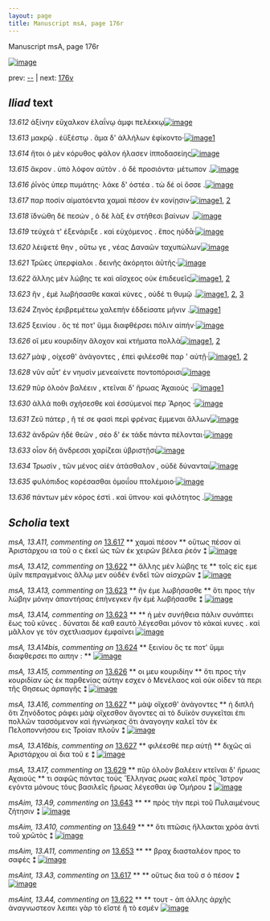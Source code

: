 ```yaml
---
layout: page
title: Manuscript msA, page 176r
---
```


Manuscript msA, page 176r

[![image](http://www.homermultitext.org/iipsrv?OBJ=IIP,1.0&FIF=/project/homer/pyramidal/deepzoom/hmt/vaimg/2017a/VA176RN_0347.tif&WID=100&CVT=JPEG)](http://www.homermultitext.org/ict2/?urn=urn:cite2:hmt:vaimg.2017a:VA176RN_0347)

prev:  [--](../--) | next:  [176v](../176v)

## *Iliad* text

*13.612* <a id="13.612"/> ἀξίνην εὔχαλκον ἐλαΐνῳ ἀμφι πελέκκῳ[![image](http://www.homermultitext.org/iipsrv?OBJ=IIP,1.0&FIF=/project/homer/pyramidal/deepzoom/hmt/vaimg/2017a/VA176RN_0347.tif&RGN=0.192,0.2171,0.377,0.0278&WID=1000&CVT=JPEG)](http://www.homermultitext.org/ict2/?urn=urn:cite2:hmt:vaimg.2017a:VA176RN_0347@0.192,0.2171,0.377,0.0278)

*13.613* <a id="13.613"/> μακρῷ . ἐϋξέστῳ . ἅμα δ' ἀλλήλων ἐφίκοντο·[![image](http://www.homermultitext.org/iipsrv?OBJ=IIP,1.0&FIF=/project/homer/pyramidal/deepzoom/hmt/vaimg/2017a/VA176RN_0347.tif&RGN=0.191,0.2404,0.377,0.021&WID=1000&CVT=JPEG)](http://www.homermultitext.org/ict2/?urn=urn:cite2:hmt:vaimg.2017a:VA176RN_0347@0.191,0.2404,0.377,0.021)[1](#msAim_13.A6)

*13.614* <a id="13.614"/> ἤτοι ὀ μὲν κόρυθος φάλον ήλασεν ἱπποδασείης[![image](http://www.homermultitext.org/iipsrv?OBJ=IIP,1.0&FIF=/project/homer/pyramidal/deepzoom/hmt/vaimg/2017a/VA176RN_0347.tif&RGN=0.191,0.2562,0.382,0.0255&WID=1000&CVT=JPEG)](http://www.homermultitext.org/ict2/?urn=urn:cite2:hmt:vaimg.2017a:VA176RN_0347@0.191,0.2562,0.382,0.0255)

*13.615* <a id="13.615"/> ἄκρον . ὑπὸ λόφον αὐτὸν . ὀ δὲ προσιόντα· μέτωπον .[![image](http://www.homermultitext.org/iipsrv?OBJ=IIP,1.0&FIF=/project/homer/pyramidal/deepzoom/hmt/vaimg/2017a/VA176RN_0347.tif&RGN=0.19,0.2772,0.398,0.024&WID=1000&CVT=JPEG)](http://www.homermultitext.org/ict2/?urn=urn:cite2:hmt:vaimg.2017a:VA176RN_0347@0.19,0.2772,0.398,0.024)

*13.616* <a id="13.616"/> ῥῑνὸς ὑπερ πυμάτης· λάκε δ' ὀστέα . τὼ δέ οἱ ὄσσε .[![image](http://www.homermultitext.org/iipsrv?OBJ=IIP,1.0&FIF=/project/homer/pyramidal/deepzoom/hmt/vaimg/2017a/VA176RN_0347.tif&RGN=0.19,0.2975,0.404,0.024&WID=1000&CVT=JPEG)](http://www.homermultitext.org/ict2/?urn=urn:cite2:hmt:vaimg.2017a:VA176RN_0347@0.19,0.2975,0.404,0.024)

*13.617* <a id="13.617"/> παρ ποσὶν αἱματόεντα χαμαὶ πέσον ἐν κονίῃσιν·[![image](http://www.homermultitext.org/iipsrv?OBJ=IIP,1.0&FIF=/project/homer/pyramidal/deepzoom/hmt/vaimg/2017a/VA176RN_0347.tif&RGN=0.188,0.3186,0.41,0.021&WID=1000&CVT=JPEG)](http://www.homermultitext.org/ict2/?urn=urn:cite2:hmt:vaimg.2017a:VA176RN_0347@0.188,0.3186,0.41,0.021)[1](#msAint_13.A3), [2](#msA_13.A11)

*13.618* <a id="13.618"/> ϊδνώθη δὲ πεσών , ὁ δὲ λὰξ ἐν στήθεσι βαίνων .[![image](http://www.homermultitext.org/iipsrv?OBJ=IIP,1.0&FIF=/project/homer/pyramidal/deepzoom/hmt/vaimg/2017a/VA176RN_0347.tif&RGN=0.185,0.3358,0.41,0.0233&WID=1000&CVT=JPEG)](http://www.homermultitext.org/ict2/?urn=urn:cite2:hmt:vaimg.2017a:VA176RN_0347@0.185,0.3358,0.41,0.0233)

*13.619* <a id="13.619"/> τεύχεά τ' ἐξενάριξε . καὶ εὐχόμενος . ἔπος ηύδᾱ·[![image](http://www.homermultitext.org/iipsrv?OBJ=IIP,1.0&FIF=/project/homer/pyramidal/deepzoom/hmt/vaimg/2017a/VA176RN_0347.tif&RGN=0.185,0.3546,0.43,0.0255&WID=1000&CVT=JPEG)](http://www.homermultitext.org/ict2/?urn=urn:cite2:hmt:vaimg.2017a:VA176RN_0347@0.185,0.3546,0.43,0.0255)

*13.620* <a id="13.620"/> λέιψετέ θην , οὕτω γε , νέας Δαναῶν ταχυπώλων[![image](http://www.homermultitext.org/iipsrv?OBJ=IIP,1.0&FIF=/project/homer/pyramidal/deepzoom/hmt/vaimg/2017a/VA176RN_0347.tif&RGN=0.18,0.3727,0.422,0.0263&WID=1000&CVT=JPEG)](http://www.homermultitext.org/ict2/?urn=urn:cite2:hmt:vaimg.2017a:VA176RN_0347@0.18,0.3727,0.422,0.0263)

*13.621* <a id="13.621"/> Τρῶες ὑπερφίαλοι . δεινῆς ἀκόρητοι ἀῡτῆς·[![image](http://www.homermultitext.org/iipsrv?OBJ=IIP,1.0&FIF=/project/homer/pyramidal/deepzoom/hmt/vaimg/2017a/VA176RN_0347.tif&RGN=0.183,0.3944,0.389,0.0203&WID=1000&CVT=JPEG)](http://www.homermultitext.org/ict2/?urn=urn:cite2:hmt:vaimg.2017a:VA176RN_0347@0.183,0.3944,0.389,0.0203)

*13.622* <a id="13.622"/> ἄλλης μὲν λώβης τε καὶ αἴσχεος οὐκ ἐπιδευεῖς[![image](http://www.homermultitext.org/iipsrv?OBJ=IIP,1.0&FIF=/project/homer/pyramidal/deepzoom/hmt/vaimg/2017a/VA176RN_0347.tif&RGN=0.183,0.4095,0.401,0.0218&WID=1000&CVT=JPEG)](http://www.homermultitext.org/ict2/?urn=urn:cite2:hmt:vaimg.2017a:VA176RN_0347@0.183,0.4095,0.401,0.0218)[1](#msA_13.A12), [2](#msAint_13.A4)

*13.623* <a id="13.623"/> ἣν , ἐμὲ λωβήσασθε κακαὶ κύνες , οὐδέ τι θυμῷ .[![image](http://www.homermultitext.org/iipsrv?OBJ=IIP,1.0&FIF=/project/homer/pyramidal/deepzoom/hmt/vaimg/2017a/VA176RN_0347.tif&RGN=0.184,0.429,0.393,0.0218&WID=1000&CVT=JPEG)](http://www.homermultitext.org/ict2/?urn=urn:cite2:hmt:vaimg.2017a:VA176RN_0347@0.184,0.429,0.393,0.0218)[1](#msA_13.A14), [2](#msA_13.A13), [3](#msAim_13.A7)

*13.624* <a id="13.624"/> Ζηνὸς ἐριβρεμέτεω χαλεπὴν ἐδδείσατε μῆνιν .[![image](http://www.homermultitext.org/iipsrv?OBJ=IIP,1.0&FIF=/project/homer/pyramidal/deepzoom/hmt/vaimg/2017a/VA176RN_0347.tif&RGN=0.184,0.4485,0.42,0.0218&WID=1000&CVT=JPEG)](http://www.homermultitext.org/ict2/?urn=urn:cite2:hmt:vaimg.2017a:VA176RN_0347@0.184,0.4485,0.42,0.0218)[1](#msA_13.A14bis)

*13.625* <a id="13.625"/> ξεινίου . ὅς τέ ποτ' ὔμμι διαφθέρσει πόλιν αἰπήν·[![image](http://www.homermultitext.org/iipsrv?OBJ=IIP,1.0&FIF=/project/homer/pyramidal/deepzoom/hmt/vaimg/2017a/VA176RN_0347.tif&RGN=0.179,0.4688,0.42,0.0218&WID=1000&CVT=JPEG)](http://www.homermultitext.org/ict2/?urn=urn:cite2:hmt:vaimg.2017a:VA176RN_0347@0.179,0.4688,0.42,0.0218)

*13.626* <a id="13.626"/> οἵ μευ κουριδίην ἄλοχον καὶ κτήματα πολλὰ[![image](http://www.homermultitext.org/iipsrv?OBJ=IIP,1.0&FIF=/project/homer/pyramidal/deepzoom/hmt/vaimg/2017a/VA176RN_0347.tif&RGN=0.181,0.4846,0.384,0.0218&WID=1000&CVT=JPEG)](http://www.homermultitext.org/ict2/?urn=urn:cite2:hmt:vaimg.2017a:VA176RN_0347@0.181,0.4846,0.384,0.0218)[1](#msA_13.A15), [2](#msAim_13.A8)

*13.627* <a id="13.627"/> μὰψ , οίχεσθ' ἀνάγοντες , ἐπεὶ φιλέεσθέ παρ ' αὐτῇ·[![image](http://www.homermultitext.org/iipsrv?OBJ=IIP,1.0&FIF=/project/homer/pyramidal/deepzoom/hmt/vaimg/2017a/VA176RN_0347.tif&RGN=0.182,0.5034,0.405,0.0218&WID=1000&CVT=JPEG)](http://www.homermultitext.org/ict2/?urn=urn:cite2:hmt:vaimg.2017a:VA176RN_0347@0.182,0.5034,0.405,0.0218)[1](#msA_13.A16), [2](#msA_13.A16bis)

*13.628* <a id="13.628"/> νῦν αὖτ' ἐν νηυσὶν μενεαίνετε ποντοπόροισι[![image](http://www.homermultitext.org/iipsrv?OBJ=IIP,1.0&FIF=/project/homer/pyramidal/deepzoom/hmt/vaimg/2017a/VA176RN_0347.tif&RGN=0.179,0.5207,0.384,0.0233&WID=1000&CVT=JPEG)](http://www.homermultitext.org/ict2/?urn=urn:cite2:hmt:vaimg.2017a:VA176RN_0347@0.179,0.5207,0.384,0.0233)

*13.629* <a id="13.629"/> πῦρ ὀλοὸν βαλέειν , κτεῖναι δ' ἥρωας Ἀχαιούς ·[![image](http://www.homermultitext.org/iipsrv?OBJ=IIP,1.0&FIF=/project/homer/pyramidal/deepzoom/hmt/vaimg/2017a/VA176RN_0347.tif&RGN=0.178,0.5402,0.408,0.0263&WID=1000&CVT=JPEG)](http://www.homermultitext.org/ict2/?urn=urn:cite2:hmt:vaimg.2017a:VA176RN_0347@0.178,0.5402,0.408,0.0263)[1](#msA_13.A17)

*13.630* <a id="13.630"/> ἀλλά ποθι σχήσεσθε καὶ ἐσσύμενοί περ Ἄρηος ·[![image](http://www.homermultitext.org/iipsrv?OBJ=IIP,1.0&FIF=/project/homer/pyramidal/deepzoom/hmt/vaimg/2017a/VA176RN_0347.tif&RGN=0.182,0.5597,0.393,0.024&WID=1000&CVT=JPEG)](http://www.homermultitext.org/ict2/?urn=urn:cite2:hmt:vaimg.2017a:VA176RN_0347@0.182,0.5597,0.393,0.024)

*13.631* <a id="13.631"/> Ζεῦ πάτερ , ῆ τέ σε φασὶ περὶ φρένας ἔμμεναι ἄλλων[![image](http://www.homermultitext.org/iipsrv?OBJ=IIP,1.0&FIF=/project/homer/pyramidal/deepzoom/hmt/vaimg/2017a/VA176RN_0347.tif&RGN=0.176,0.5793,0.421,0.0263&WID=1000&CVT=JPEG)](http://www.homermultitext.org/ict2/?urn=urn:cite2:hmt:vaimg.2017a:VA176RN_0347@0.176,0.5793,0.421,0.0263)

*13.632* <a id="13.632"/> ἀνδρῶν ἠδὲ θεῶν , σέο δ' ἐκ τάδε πάντα πέλονται·[![image](http://www.homermultitext.org/iipsrv?OBJ=IIP,1.0&FIF=/project/homer/pyramidal/deepzoom/hmt/vaimg/2017a/VA176RN_0347.tif&RGN=0.179,0.6011,0.418,0.0248&WID=1000&CVT=JPEG)](http://www.homermultitext.org/ict2/?urn=urn:cite2:hmt:vaimg.2017a:VA176RN_0347@0.179,0.6011,0.418,0.0248)

*13.633* <a id="13.633"/> οἷον δὴ ἄνδρεσσι χαρίζεαι ὑβριστῇσι[![image](http://www.homermultitext.org/iipsrv?OBJ=IIP,1.0&FIF=/project/homer/pyramidal/deepzoom/hmt/vaimg/2017a/VA176RN_0347.tif&RGN=0.182,0.6168,0.333,0.027&WID=1000&CVT=JPEG)](http://www.homermultitext.org/ict2/?urn=urn:cite2:hmt:vaimg.2017a:VA176RN_0347@0.182,0.6168,0.333,0.027)

*13.634* <a id="13.634"/> Τρωσίν , τῶν μένος αἰὲν ἀτάσθαλον , οὐδὲ δύνανται[![image](http://www.homermultitext.org/iipsrv?OBJ=IIP,1.0&FIF=/project/homer/pyramidal/deepzoom/hmt/vaimg/2017a/VA176RN_0347.tif&RGN=0.18,0.6371,0.42,0.0285&WID=1000&CVT=JPEG)](http://www.homermultitext.org/ict2/?urn=urn:cite2:hmt:vaimg.2017a:VA176RN_0347@0.18,0.6371,0.42,0.0285)

*13.635* <a id="13.635"/> φυλόπιδος κορέσασθαι ὁμοιΐου πτολέμοιο·[![image](http://www.homermultitext.org/iipsrv?OBJ=IIP,1.0&FIF=/project/homer/pyramidal/deepzoom/hmt/vaimg/2017a/VA176RN_0347.tif&RGN=0.177,0.6566,0.383,0.024&WID=1000&CVT=JPEG)](http://www.homermultitext.org/ict2/?urn=urn:cite2:hmt:vaimg.2017a:VA176RN_0347@0.177,0.6566,0.383,0.024)

*13.636* <a id="13.636"/> πάντων μὲν κόρος ἐστὶ . καὶ ὕπνου· καὶ φιλότητος .[![image](http://www.homermultitext.org/iipsrv?OBJ=IIP,1.0&FIF=/project/homer/pyramidal/deepzoom/hmt/vaimg/2017a/VA176RN_0347.tif&RGN=0.175,0.6754,0.413,0.0301&WID=1000&CVT=JPEG)](http://www.homermultitext.org/ict2/?urn=urn:cite2:hmt:vaimg.2017a:VA176RN_0347@0.175,0.6754,0.413,0.0301)

## *Scholia* text

*msA, 13.A11, commenting on* [13.617](#13.617)  <a id="msA_13.A11"/> **														 χαμαὶ πέσον 													** 														 οὕτως πέσον αἱ Ἀριστάρχου ια τοῦ ο ς ἐκεῖ ὡς τῶν ἐκ χειρῶν βέλεα ῥεόν ⁑ 													[![image](http://www.homermultitext.org/iipsrv?OBJ=IIP,1.0&FIF=/project/homer/pyramidal/deepzoom/hmt/vaimg/2017a/VA176RN_0347.tif&RGN=0.598,0.2998,0.21,0.0511&WID=1000&CVT=JPEG)](http://www.homermultitext.org/ict2/?urn=urn:cite2:hmt:vaimg.2017a:VA176RN_0347@0.598,0.2998,0.21,0.0511)

*msA, 13.A12, commenting on* [13.622](#13.622)  <a id="msA_13.A12"/> **														 ἄλλης μὲν λώβης τε 													** 														 τοῖς εἰς εμε ὑμῖν πεπραγμένοις ἄλλῳ μεν οὐδὲν ἐνδεῖ τῶν αἰσχρῶν ⁑ 													[![image](http://www.homermultitext.org/iipsrv?OBJ=IIP,1.0&FIF=/project/homer/pyramidal/deepzoom/hmt/vaimg/2017a/VA176RN_0347.tif&RGN=0.61,0.3449,0.21,0.0421&WID=1000&CVT=JPEG)](http://www.homermultitext.org/ict2/?urn=urn:cite2:hmt:vaimg.2017a:VA176RN_0347@0.61,0.3449,0.21,0.0421)

*msA, 13.A13, commenting on* [13.623](#13.623)  <a id="msA_13.A13"/> **														 ἣν ἐμε λωβήσασθε 													** 														 ὅτι προς τὴν λώβην μόνην ἁπαντήσας ἐπήνεγκεν ἣν ἐμὲ λωβήσασθε ⁑ 													[![image](http://www.homermultitext.org/iipsrv?OBJ=IIP,1.0&FIF=/project/homer/pyramidal/deepzoom/hmt/vaimg/2017a/VA176RN_0347.tif&RGN=0.607,0.3787,0.21,0.0391&WID=1000&CVT=JPEG)](http://www.homermultitext.org/ict2/?urn=urn:cite2:hmt:vaimg.2017a:VA176RN_0347@0.607,0.3787,0.21,0.0391)

*msA, 13.A14, commenting on* [13.623](#13.623)  <a id="msA_13.A14"/> **														 													** 														 ἡ μὲν συνήθεια πάλιν συνάπτει ἕως τοῦ κῦνες . δύναται δὲ καθ εαυτὸ λέγεσθαι μόνον τὸ 															κὰκαὶ κυνες . καὶ μᾶλλον γε τὸν σχετλιασμον ἐμφαίνει 													[![image](http://www.homermultitext.org/iipsrv?OBJ=IIP,1.0&FIF=/project/homer/pyramidal/deepzoom/hmt/vaimg/2017a/VA176RN_0347.tif&RGN=0.6085,0.3761,0.1875,0.08838&WID=1000&CVT=JPEG)](http://www.homermultitext.org/ict2/?urn=urn:cite2:hmt:vaimg.2017a:VA176RN_0347@0.6085,0.3761,0.1875,0.08838)

*msA, 13.A14bis, commenting on* [13.624](#13.624)  <a id="msA_13.A14bis"/> **														 ξεινίου ὅς τε ποτ' ὕμμι διαφθερσει πο αιπην : 													** 														 													[![image](http://www.homermultitext.org/iipsrv?OBJ=IIP,1.0&FIF=/project/homer/pyramidal/deepzoom/hmt/vaimg/2017a/VA176RN_0347.tif&RGN=0.6072,0.4580,0.1923,0.02835&WID=1000&CVT=JPEG)](http://www.homermultitext.org/ict2/?urn=urn:cite2:hmt:vaimg.2017a:VA176RN_0347@0.6072,0.4580,0.1923,0.02835)

*msA, 13.A15, commenting on* [13.626](#13.626)  <a id="msA_13.A15"/> **														 οι μευ κουριδίην 													** 														 ὅτι προς τὴν κουριδίαν ὡς ἐκ παρθενίας αὐτην εσχεν ὁ Μενέλαος καὶ οὐκ οἰδεν τὰ περι τῆς Θησεως ἀρπαγῆς ⁑ 													[![image](http://www.homermultitext.org/iipsrv?OBJ=IIP,1.0&FIF=/project/homer/pyramidal/deepzoom/hmt/vaimg/2017a/VA176RN_0347.tif&RGN=0.605,0.4793,0.2,0.0563&WID=1000&CVT=JPEG)](http://www.homermultitext.org/ict2/?urn=urn:cite2:hmt:vaimg.2017a:VA176RN_0347@0.605,0.4793,0.2,0.0563)

*msA, 13.A16, commenting on* [13.627](#13.627)  <a id="msA_13.A16"/> **														 μὰψ οἴχεσθ' ἀνάγοντες 													** 														 ἡ διπλῆ ὅτι Ζηνόδοτος ράφει μὰψ οἴχεσθον ἄγοντες αὶ τὸ 															δυϊκὸν συγκεῖται ἐπι πολλῶν τασσόμενον καὶ ἡγνώηκας ὅτι ἀναγογην καλεῖ τὸν ἐκ Πελοποννήσου εις Τροίαν πλοῦν ⁑ 													[![image](http://www.homermultitext.org/iipsrv?OBJ=IIP,1.0&FIF=/project/homer/pyramidal/deepzoom/hmt/vaimg/2017a/VA176RN_0347.tif&RGN=0.5949,0.5248,0.2220,0.06556&WID=1000&CVT=JPEG)](http://www.homermultitext.org/ict2/?urn=urn:cite2:hmt:vaimg.2017a:VA176RN_0347@0.5949,0.5248,0.2220,0.06556)

*msA, 13.A16bis, commenting on* [13.627](#13.627)  <a id="msA_13.A16bis"/> **														 φιλέεσθέ περ αὐτῇ 													** 														 διχῶς αἱ Ἀριστάρχου αὶ δια τοῦ ε ⁑ 													[![image](http://www.homermultitext.org/iipsrv?OBJ=IIP,1.0&FIF=/project/homer/pyramidal/deepzoom/hmt/vaimg/2017a/VA176RN_0347.tif&RGN=0.6072,0.5878,0.1789,0.03444&WID=1000&CVT=JPEG)](http://www.homermultitext.org/ict2/?urn=urn:cite2:hmt:vaimg.2017a:VA176RN_0347@0.6072,0.5878,0.1789,0.03444)

*msA, 13.A17, commenting on* [13.629](#13.629)  <a id="msA_13.A17"/> **														 πῦρ ὀλοὸν βαλέειν κτεῖναι δ' ἥρωας Αχαιούς 														 													** 														 τι σαφῶς πάντας τοὺς Ἕλληνας ρωας καλεῖ πρὸς Ἴστρον εγόντα μόνους τὸυς βασιλεῖς ἥρωας 															λέγεσθαι ὑφ Ὁμήρου ⁑ 													[![image](http://www.homermultitext.org/iipsrv?OBJ=IIP,1.0&FIF=/project/homer/pyramidal/deepzoom/hmt/vaimg/2017a/VA176RN_0347.tif&RGN=0.599,0.6168,0.2,0.0736&WID=1000&CVT=JPEG)](http://www.homermultitext.org/ict2/?urn=urn:cite2:hmt:vaimg.2017a:VA176RN_0347@0.599,0.6168,0.2,0.0736)

*msAim, 13.A9, commenting on* [13.643](#13.643)  <a id="msAim_13.A9"/> **							 						** 							 πρὸς τὴν περὶ τοῦ Πυλαιμένους ζήτησιν ⁑ 						[![image](http://www.homermultitext.org/iipsrv?OBJ=IIP,1.0&FIF=/project/homer/pyramidal/deepzoom/hmt/vaimg/2017a/VA175RN_0346.tif&RGN=0.595,0.3922,0.113,0.0346&WID=1000&CVT=JPEG)](http://www.homermultitext.org/ict2/?urn=urn:cite2:hmt:vaimg.2017a:VA175RN_0346@0.595,0.3922,0.113,0.0346)

*msAim, 13.A10, commenting on* [13.649](#13.649)  <a id="msAim_13.A10"/> **							 						** 							 ὅτι πτῶσις ἤλλακται χρόα ἀντὶ τοῦ χρῶτὸς ⁑ 						[![image](http://www.homermultitext.org/iipsrv?OBJ=IIP,1.0&FIF=/project/homer/pyramidal/deepzoom/hmt/vaimg/2017a/VA175RN_0346.tif&RGN=0.571,0.7235,0.102,0.0263&WID=1000&CVT=JPEG)](http://www.homermultitext.org/ict2/?urn=urn:cite2:hmt:vaimg.2017a:VA175RN_0346@0.571,0.7235,0.102,0.0263)

*msAim, 13.A11, commenting on* [13.653](#13.653)  <a id="msAim_13.A11"/> **							 						** 							 βραχ διασταλέον προς το σαφές ⁑ 						[![image](http://www.homermultitext.org/iipsrv?OBJ=IIP,1.0&FIF=/project/homer/pyramidal/deepzoom/hmt/vaimg/2017a/VA176VN_0678.tif&RGN=0.413,0.5252,0.095,0.0631&WID=1000&CVT=JPEG)](http://www.homermultitext.org/ict2/?urn=urn:cite2:hmt:vaimg.2017a:VA176VN_0678@0.413,0.5252,0.095,0.0631)

*msAint, 13.A3, commenting on* [13.617](#13.617)  <a id="msAint_13.A3"/> **							 						** 							 οὕτως δια τοῦ σ ὁ πέσον ⁑ 						[![image](http://www.homermultitext.org/iipsrv?OBJ=IIP,1.0&FIF=/project/homer/pyramidal/deepzoom/hmt/vaimg/2017a/VA176RN_0347.tif&RGN=0.1251,0.3177,0.06706,0.03914&WID=1000&CVT=JPEG)](http://www.homermultitext.org/ict2/?urn=urn:cite2:hmt:vaimg.2017a:VA176RN_0347@0.1251,0.3177,0.06706,0.03914)

*msAint, 13.A4, commenting on* [13.622](#13.622)  <a id="msAint_13.A4"/> **							 						** 							 τουτ - ἀπ άλλης ἀρχῆς ἀναγνωστεον λειπει γὰρ τὸ εἴστέ ἢ τὸ εσμέν 						[![image](http://www.homermultitext.org/iipsrv?OBJ=IIP,1.0&FIF=/project/homer/pyramidal/deepzoom/hmt/vaimg/2017a/VA176RN_0347.tif&RGN=0.1166,0.4089,0.07093,0.04053&WID=1000&CVT=JPEG)](http://www.homermultitext.org/ict2/?urn=urn:cite2:hmt:vaimg.2017a:VA176RN_0347@0.1166,0.4089,0.07093,0.04053)